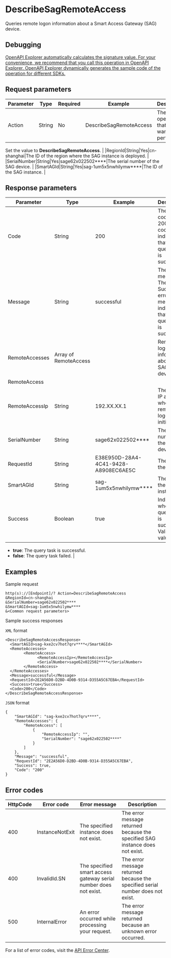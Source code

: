 # DescribeSagRemoteAccess

Queries remote logon information about a Smart Access Gateway \(SAG\) device.

## Debugging

[OpenAPI Explorer automatically calculates the signature value. For your convenience, we recommend that you call this operation in OpenAPI Explorer. OpenAPI Explorer dynamically generates the sample code of the operation for different SDKs.](https://api.aliyun.com/#product=Smartag&api=DescribeSagRemoteAccess&type=RPC&version=2018-03-13)

## Request parameters

|Parameter|Type|Required|Example|Description|
|---------|----|--------|-------|-----------|
|Action|String|No|DescribeSagRemoteAccess|The operation that you want to perform.

 Set the value to **DescribeSagRemoteAccess**. |
|RegionId|String|Yes|cn-shanghai|The ID of the region where the SAG instance is deployed. |
|SerialNumber|String|Yes|sage62x022502\*\*\*\*|The serial number of the SAG device. |
|SmartAGId|String|Yes|sag-1um5x5nwhilymw\*\*\*\*|The ID of the SAG instance. |

## Response parameters

|Parameter|Type|Example|Description|
|---------|----|-------|-----------|
|Code|String|200|The error code. The 200 error code indicates that the query task is successful. |
|Message|String|successful|The error message. The Successful error message indicates that the query task is successful. |
|RemoteAccesses|Array of RemoteAccess| |Remote logon information about the SAG device. |
|RemoteAccess| | | |
|RemoteAccessIp|String|192.XX.XX.1|The private IP address where the remote logon is initiated. |
|SerialNumber|String|sage62x022502\*\*\*\*|The serial number of the SAG device. |
|RequestId|String|E38E950D-28A4-4C41-9428-A8908EC6AE5C|The ID of the request. |
|SmartAGId|String|sag-1um5x5nwhilymw\*\*\*\*|The ID of the SAG instance. |
|Success|Boolean|true|Indicates whether the query task is successful. Valid values:

 -   **true**: The query task is successful.
-   **false**: The query task failed. |

## Examples

Sample request

```
http(s)://[Endpoint]/? Action=DescribeSagRemoteAccess
&RegionId=cn-shanghai
&SerialNumber=sage62x022502****
&SmartAGId=sag-1um5x5nwhilymw****
&<Common request parameters>
```

Sample success responses

`XML` format

```
<DescribeSagRemoteAccessResponse>
  <SmartAGId>sag-kxe2cv7hot7qrv****</SmartAGId>
  <RemoteAccesses>
        <RemoteAccess>
              <RemoteAccessIp></RemoteAccessIp>
              <SerialNumber>sage62x022502****</SerialNumber>
        </RemoteAccess>
  </RemoteAccesses>
  <Message>successful</Message>
  <RequestId>2E2A56D0-D2BD-4D0B-9314-D355A5C67EBA</RequestId>
  <Success>true</Success>
  <Code>200</Code>
</DescribeSagRemoteAccessResponse>
```

`JSON` format

```
{
	"SmartAGId": "sag-kxe2cv7hot7qrv****",
	"RemoteAccesses": {
		"RemoteAccess": [
			{
				"RemoteAccessIp": "",
				"SerialNumber": "sage62x022502****"
			}
		]
	},
	"Message": "successful",
	"RequestId": "2E2A56D0-D2BD-4D0B-9314-D355A5C67EBA",
	"Success": true,
	"Code": "200"
}
```

## Error codes

|HttpCode|Error code|Error message|Description|
|--------|----------|-------------|-----------|
|400|InstanceNotExit|The specified instance does not exist.|The error message returned because the specified SAG instance does not exist.|
|400|InvalidId.SN|The specified smart access gateway serial number does not exist.|The error message returned because the specified serial number does not exist.|
|500|InternalError|An error occurred while processing your request.|The error message returned because an unknown error occurred.|

For a list of error codes, visit the [API Error Center](https://error-center.alibabacloud.com/status/product/Smartag).

